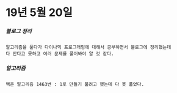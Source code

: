 # 19년 5월 20일

##### 블로그 정리
    알고리즘을 풀다가 다이나믹 프로그래밍에 대해서 공부하면서 블로그에 정리했는데
    다 안다고 못하고 여러 문제를 풀어봐야 알 것 같다.

##### 알고리즘
    백준 알고리즘 1463번 : 1로 만들기 풀려고 했는데 다 못 풀었다.
